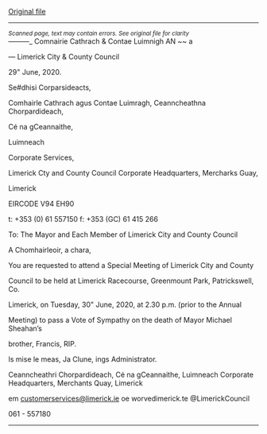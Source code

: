 [Original file](https://www.limerick.ie/sites/default/files/media/documents/2020-06/00-agenda-special-meeting-30.06.2020_1.pdf)

---
*<small>Scanned page, text may contain errors. See original file for clarity</small>*  
———_ Comnairie Cathrach
& Contae Luimnigh
AN ~~ a

— Limerick City
& County Council

29" June, 2020.

Se#dhisi Corparsideacts,

Comhairle Cathrach agus Contae Luimragh,
Ceanncheathna Chorpardideach,

Cé na gCeannaithe,

Luimneach

Corporate Services,

Limerick Cty and County Council
Corporate Headquarters,
Mercharks Guay,

Limerick

EIRCODE V94 EH90

t: +353 (0) 61 557150
f: +353 (GC) 61 415 266

To: The Mayor and Each Member of Limerick City and County Council

A Chomhairleoir, a chara,

You are requested to attend a Special Meeting of Limerick City and County

Council to be held at Limerick Racecourse, Greenmount Park, Patrickswell, Co.

Limerick, on Tuesday, 30" June, 2020, at 2.30 p.m. (prior to the Annual

Meeting) to pass a Vote of Sympathy on the death of Mayor Michael Sheahan’s

brother, Francis, RIP.

Is mise le meas,
Ja Clune,
ings Administrator.

Ceanncheathri Chorpardideach, Cé na gCeannaithe, Luimneach
Corporate Headquarters, Merchants Quay, Limerick

em customerservices@limerick.ie
oe worvedimerick.te
@LimerickCouncil

061 - 557180


---
